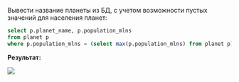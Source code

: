 Вывести название планеты из БД, с учетом возможности пустых значений для населения планет:

```SQL
select p.planet_name, p.population_mlns
from planet p
where p.population_mlns = (select max(p.population_mlns) from planet p);
```

**Результат:**

![](https://lh7-rt.googleusercontent.com/docsz/AD_4nXcHYjxChFQmnQdvaUPBSWLiNL85mH25v-yPu8QHvdBEDRuLAqOMG6n2py6SepEaIJVTSarhns6uH0-1PCSGRM7fYsozDRte0qEYpQ3qWp8wC5e3Pwno1fd-1v1XR0toqg4XuMKOYDJDSoIeIwGvUTeW5TB_?key=Nc1AqDoWqBj3garmMaQpUA)
